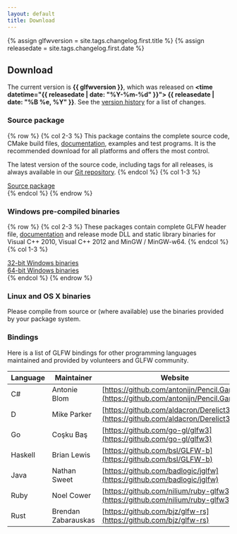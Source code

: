 ```yaml
---
layout: default
title: Download
---
```


{% assign glfwversion = site.tags.changelog.first.title %}
{% assign releasedate = site.tags.changelog.first.date %}

## Download

The current version is **{{ glfwversion }}**, which was released on
**<time datetime="{{ releasedate | date: "%Y-%m-%d" }}">
{{ releasedate | date: "%B %e, %Y" }}</time>**.
See the [version history](changelog.html) for a list of changes.

### Source package

{% row %}
{% col 2-3 %}
This package contains the complete source code, CMake build files,
[documentation](documentation.html), examples and test programs. It
is the recommended download for all platforms and offers the most control.

The latest version of the source code, including tags for all releases,
is always available in our [Git repository](https://github.com/glfw/glfw).
{% endcol %}
{% col 1-3 %}
<a href="http://sourceforge.net/projects/glfw/files/glfw/{{ glfwversion }}/glfw-{{ glfwversion }}.zip/download">
<div class="button">Source package</div>
</a>
{% endcol %}
{% endrow %}

### Windows pre-compiled binaries

{% row %}
{% col 2-3 %}
These packages contain complete GLFW header file,
[documentation](documentation.html) and release mode DLL and static
library binaries for Visual C++ 2010, Visual C++ 2012 and MinGW / MinGW-w64.
{% endcol %}
{% col 1-3 %}
<a href="http://sourceforge.net/projects/glfw/files/glfw/{{ glfwversion }}/glfw-{{ glfwversion }}.bin.WIN32.zip/download">
<div class="button">32-bit Windows binaries</div>
</a>
<a href="http://sourceforge.net/projects/glfw/files/glfw/{{ glfwversion }}/glfw-{{ glfwversion }}.bin.WIN64.zip/download">
<div class="button">64-bit Windows binaries</div>
</a>
{% endcol %}
{% endrow %}

### Linux and OS X binaries

Please compile from source or (where available) use the binaries provided by your package system.

### Bindings

Here is a list of GLFW bindings for other programming languages 
maintained and provided by volunteers and GLFW community.

| Language | Maintainer          | Website |
| -------- | ------------------- | ------- |
| C#       | Antonie Blom        | [https://github.com/antonijn/Pencil.Gaming](https://github.com/antonijn/Pencil.Gaming) |
| D        | Mike Parker         | [https://github.com/aldacron/Derelict3](https://github.com/aldacron/Derelict3) |
| Go       | Coşku Baş           | [https://github.com/go-gl/glfw3](https://github.com/go-gl/glfw3) |
| Haskell  | Brian Lewis         | [https://github.com/bsl/GLFW-b](https://github.com/bsl/GLFW-b) |
| Java     | Nathan Sweet        | [https://github.com/badlogic/jglfw](https://github.com/badlogic/jglfw) |
| Ruby     | Noel Cower          | [https://github.com/nilium/ruby-glfw3](https://github.com/nilium/ruby-glfw3) |
| Rust     | Brendan Zabarauskas | [https://github.com/bjz/glfw-rs](https://github.com/bjz/glfw-rs) |
